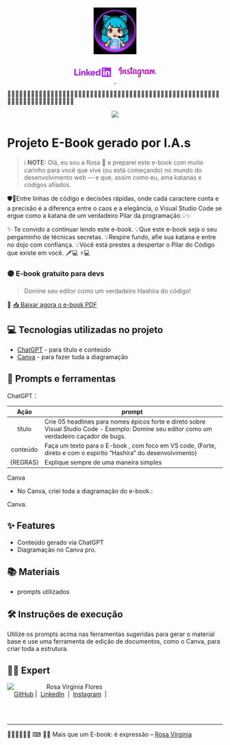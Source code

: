 <p align="center">
    <img width="100" src="assets/avatar-css.png">
</p>


<p align="center">
  <a href="https://www.linkedin.com/in/rosa-virginia-flores/"><img src="assets/linkedin.png" alt="Linkedin Rosa Virginia">
  </a>
  <a href="https://www.instagram.com/edt.creative/" title="IG"><img src="assets/instagram-edt.png" alt="Instagram EDT">
  </a>
</p>

🌷🌷🌷🌷🌷🌷🌷🌷🌷🌷🌷🌷🌷🌷🌷🌷🌷🌷🌷🌷🌷🌷🌷🌷🌷🌷🌷🌷🌷🌷🌷🌷🌷🌷🌷🌷🌷🌷🌷🌷🌷🌷🌷🌷🌷🌷🌷🌷🌷🌷🌷🌷🌷🌷🌷🌷🌷🌷🌷🌷🌷🌷🌷🌷🌷🌷🌷🌷🌷🌷🌷

<p align="center">
  <img 
    src="assets/Perfil.png"
    width="400"  
  />
</p>

# Projeto E-Book  gerado por I.A.s


 > ℹ️ **NOTE:** Olá, eu sou a Rosa 👋 e preparei este e-book com muito carinho para você que vive (ou está começando) no mundo do desenvolvimento web — e que, assim como eu, ama katanas e códigos afiados.


🛡️🎉Entre linhas de código e decisões rápidas, onde cada caractere conta e a precisão é a diferença entre o caos e a elegância, o Visual Studio Code se ergue como a katana de um verdadeiro Pilar da programação.💡✨

✨ Te convido a continuar lendo este e-book.
💡Que este e-book seja o seu pergaminho de técnicas secretas.
💡Respire fundo, afie sua katana e entre no dojo com confiança.
💡Você está prestes a despertar o Pilar do Código que existe em você. 🗡️💻 ⚡💻

### 🟣 E-book gratuito para devs
> Domine seu editor como um verdadeiro Hashira do código!

📘 [📥 Baixar agora o e-book PDF](assets/E-book_PRT.pdf)


<!-- <a href="https://web.dio.me/articles/domine-o-emmet-no-css-escreva-codigos-10x-mais-rapido-no-vs-code-8b3d3b3f9659?back=/articles" title="View PDF now"> 📕Clique aqui para ler o artigo</a> -->

## 💻 Tecnologias utilizadas no projeto

- [ChatGPT](https://chat.openai.com/) - para título e conteúdo
- [Canva](https://www.canva.com/) - para fazer tuda a diagramação

## 📄 Prompts e ferramentas


ChatGPT：

|   Ação   | prompt                                                                                                                                                                                                                                                                         |
| :------: | ------------------------------------------------------------------------------------------------------------------------------------------------------------------------------------------------------------------------------------------------------------------------------ |
|  título  | Crie 05 headlines para nomes épicos forte e direto sobre Visual Studio Code - Exemplo: Domine seu editor como um verdadeiro caçador de bugs.                                                                                                                                                                                                   |
| conteúdo | Faça um texto para o E-book , com foco em VS code, (Forte, direto e com o espírito “Hashira” do desenvolvimento)
 {REGRAS} |Explique sempre de uma maneira simples 

Canva

- No Canva, criei toda a diagramação do e-book.:

Canva.



## ✨ Features

- Conteúdo gerado via ChatGPT
- Diagramação no Canva pro.

## 📚 Materiais

- prompts utilizados

## 🛠️ Instruções de execução

Utilize os prompts acima nas ferramentas sugeridas para gerar o material base e use uma ferramenta de edição de documentos, como o Canva, para criar toda a estrutura.
## 👨‍💻 Expert

<p>
    <img 
      align=left 
      margin=10 
      width=80 
      src="https://avatars.githubusercontent.com/u/44910817?v=4"
    />
    <p>&nbsp&nbsp&nbspRosa Virginia Flores<br>
    &nbsp&nbsp&nbsp
    <a href="https://github.com/Rosavf">
    GitHub</a>&nbsp;|&nbsp;
    <a href="https://www.linkedin.com/in/rosa-virginia-flores/">LinkedIn</a>
&nbsp;|&nbsp;
    <a href="https://www.instagram.com/edt.creative/">
    Instagram</a>
&nbsp;|&nbsp;</p>
</p>
<br/><br/>
<p>

---
🦋✨🌷✨🌷🌷
⌨ 👩‍💻 Mais que um E-book: é expressão –  [Rosa Virginia](https://github.com/Rosavf)